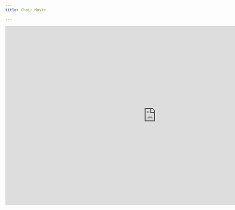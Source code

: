 ```yaml
---
title: Choir Music

---
```

<iframe src="https://docs.google.com/presentation/d/e/2PACX-1vRhMoO9wbBlopKNwrxkJP2Z7dXNvxkSXsyaCf48binnV6hLhPf54_xjq-B8RS-BZFiUzJgCiTfOB01d/embed?start=false&loop=false&delayms=3000" frameborder="0" width="960" height="569" allowfullscreen="true" mozallowfullscreen="true" webkitallowfullscreen="true"></iframe>